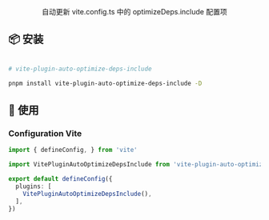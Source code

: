 <p align="center">
自动更新 vite.config.ts 中的 optimizeDeps.include 配置项
</p>

## 📦 安装

```bash

# vite-plugin-auto-optimize-deps-include

pnpm install vite-plugin-auto-optimize-deps-include -D

```

## 🦄 使用

### Configuration Vite

```ts
import { defineConfig, } from 'vite'

import VitePluginAutoOptimizeDepsInclude from 'vite-plugin-auto-optimize-deps-include'

export default defineConfig({
  plugins: [
    VitePluginAutoOptimizeDepsInclude(),
  ],
})
```

